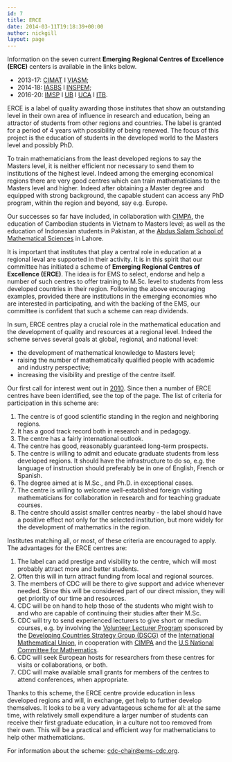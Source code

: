 ```yaml
---
id: 7
title: ERCE
date: 2014-03-11T19:18:39+00:00
author: nickgill
layout: page
---
```

Information on the seven current <b>Emerging Regional Centres of Excellence (ERCE)</b> centers is available in the links below. 

 * 2013-17: <a href = "erce_cimat">CIMAT</a> I <a href = "erce_viasm">VIASM</a>;
 * 2014-18: <a href = "erce_iasbs">IASBS</a> I <a href = "erce_inspem">INSPEM</a>;
 * 2016-20: <a href = "erce_imsp">IMSP</a> I <a href = "erce_ub">UB</a>  I <a href = "erce_uca">UCA</a> I <a href = "erce_itb">ITB</a>.

ERCE is a label of quality awarding those institutes that show an outstanding level in their own area of influence in research and education, being an attractor of students from other regions and countries. The label is granted for a period of 4 years with possibility of being renewed. The focus of this project is the education of students in the developed world to the Masters level and possibly PhD. 
 
To train mathematicians from the least developed regions to say the Masters level, it is neither efficient nor necessary to send them to institutions of the highest level. Indeed among the  emerging economical regions there are very good centres which can train mathematicians to the Masters level and higher. Indeed after obtaining a Master degree and equipped with strong background, the capable student can access any PhD program, within the region and beyond, say e.g. Europe.  

Our successes so far have included, in collaboration with 
<a href="http://www.cimpa-icpam.org/">CIMPA</a>, the education of Cambodian students in Vietnam to Masters level; as well as the education of Indonesian students in Pakistan, at the <a href = "http://www.sms.edu.pk/">Abdus Salam School of Mathematical Sciences</a> in Lahore.

It is important that institutes that play a central role in education at a regional leval are supported in their activity.
It is in this spirit that our committee has initiated a scheme of 
<b> Emerging Regional Centres of Excellence (ERCE)</b>.  The idea is for EMS
to select, endorse and help a number of such centres to offer training
to M.Sc. level to students from less developed countries in their 
region. Following the above encouraging examples, provided there are 
institutions in the emerging economies who are interested in 
participating, and with the backing of the EMS, our committee is 
confident that such a scheme can reap dividends.

In sum, ERCE centres play a crucial role in the mathematical education and the development of quality and resources at a regional level. Indeed the scheme serves  several goals at global, regional, and national level:
 * the development of mathematical knowledge to Masters level;
 * raising the number of mathematically qualified people with academic and industry perspective;
 *  increasing the visibility and prestige of the centre itself.

Our first call for interest went out in <a href = "erceadv10.pdf">2010</a>.  Since then a number of ERCE centres have been identified, see the top of the page. The list of criteria for participation in this scheme are:
 1. The centre is of good scientific standing in the region and neighboring regions.
 2. It has a good track record both in research and in pedagogy.
 3. The centre has a fairly international outlook.
 4. The centre has good, reasonably guaranteed long-term prospects.
 5. The centre is willing to admit and educate graduate
       students from less developed regions.  It should have the
       infrastructure to do so, e.g. the language of instruction should 
       preferably be in one of English, 
       French or Spanish. 
 6. The degree aimed at is M.Sc., and Ph.D. in exceptional cases.
 7. The centre is willing to welcome well-established 
       foreign visiting mathematicians for collaboration in research 
       and for teaching graduate courses.
 8. The centre should assist smaller centres nearby - the label should have a positive effect not only for the selected institution, but more widely for the development of mathematics in the region.

Institutes matching all, or most, of these criteria are encouraged to apply. The advantages for the ERCE centres are:
 1.  The label can add prestige and visibility to the centre, which will most probably attract more and better students. 
 2. Often this will in turn attract funding from local and regional sources. 
 3.  The members of CDC will be there to give support and advice whenever needed. Since this will be considered part of our direct mission, they will get priority of our time and resources.
 4.  CDC will be on hand to help those of the students who might wish to and who are capable of continuing their studies after their M.Sc.
 5.  CDC will try to send experienced lecturers to give short or medium courses, e.g. by involving the <a href =  "http://www.math.osu.edu/~imu.cdc/vlp/">Volunteer Lecturer Program</a> sponsored by the <a href = "http://www.math.osu.edu/~imu.cdc/dcsg/activities.php">Developing Countries Strategy Group (DSCG)</a> of the <a href = "http://www.mathunion.org/">International Mathematical Union</a>, in cooperation with <a href = "http://www.cimpa-icpam.org/">CIMPA</a> and the <a href = "http://sites.nationalacademies.org/PGA/biso/IMU/index.htm">U.S National Committee for Mathematics</a>. 
 6.  CDC will seek European hosts for researchers from these centres for visits or collaborations, or both.
 7. CDC will make available small grants for members of the centres to attend conferences, when appropriate. 

Thanks to this scheme, the ERCE centre provide education in less developed regions and will, in exchange, get help to further develop themselves. It looks to be a very advantageous scheme for all: at the same time, with relatively small expenditure a larger number of students can receive their first graduate education, in a culture not too removed from their own. This will be a practical and efficient way for mathematicians to help other mathematicians.

For information about the scheme: <a href = "mailto:cdc-chair@ems-cdc.org">cdc-chair@ems-cdc.org</a>.



